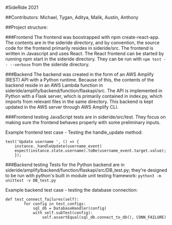 #SideRide 2021

##Contributors: Michael, Tygan, Aditya, Malik, Austin, Anthony

##Project structure:

###Frontend
The frontend was boostrapped with npm create-react-app. The contents are in the sideride directory, and by convention, the source code for the frontend
primarily resides in sideride/src. The frontend is written in Javascript and uses React. The React frontend can be started by running npm start in the sideride directory. They can be run with ```npm test -- --verbose``` from the sideride directory.

###Backend
The backend was created in the form of an AWS Amplify (REST) API with a Python runtime. Because of this, the contents of the backend reside in an AWS Lambda function in sideride/amplify/backend/function/flaskapi/src. The API is implemented in Python with a Flask server, which is primarily contained in index.py, which imports from relevant files in the same directory. This backend is kept updated in the AWS server through AWS Amplify CLI.

###Frontend testing
JavaScript tests are in sideride/src/test. They focus on making sure the frontend behaves properly with some preliminary inputs.

Example frontend test case - Testing the handle_update method: 
```
test('Update username ', () => {
    instance._handleUpdate(username_event)
    expect(instance.state.username).toBe(username_event.target.value);
    });
```

###Backend testing
Tests for the Python backend are in sideride/amplify/backend/function/flaskapi/src/DB_test.py; they're designed to be run with python's built in module unit testing framework: ```python3 -m unittest -v DB_test.py```

Example backend test case - testing the database connection:
```
def test_connect_failures(self):
        for config in test_configs:
            sql_db = DatabaseHandler(config)
            with self.subTest(config):
                self.assertEqual(sql_db.connect_to_db(), CONN_FAILURE)
```                
